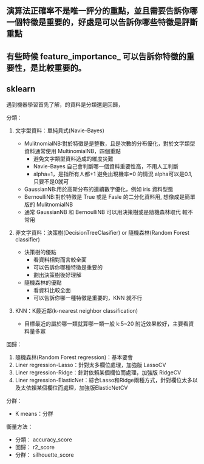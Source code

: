 ## 演算法正確率不是唯一評分的重點，並且需要告訴你哪一個特徵是重要的，好處是可以告訴你哪些特徵是評斷重點
## 有些時候 feature_importance_ 可以告訴你特徵的重要性，是比較重要的。
## sklearn

遇到機器學習首先了解，的資料是分類還是回歸，

分類：
1. 文字型資料：單純貝式(Navie-Bayes)
    + MulitnomialNB:對於特徵是是整數，且是次數的分布優化，對於文字類型資料通常使用 MultinomialNB，四個重點
      + 避免文字類型資料造成的維度災難
      + Navie-Bayes 自己會判斷哪一個資料重要性高，不用人工判斷
      + alpha=1，是指所有人都+1 避免出現機率=0 的情況 alpha可以是0.1, 只要不是0就可
    + GaussianNB:用於高斯分布的連續數字優化，例如 iris 資料型態
    + BernoulliNB:對於特徵是 True 或是 Fasle 的二分化資料用, 想像成是簡單版的 MulitnomialNB
    + 通常 GaussianNB 和 BernoulliNB 可以用決策樹或是隨機森林取代 較不常用
  
2. 非文字資料：決策樹(DecisionTreeClasifier) or 隨機森林(Random Forest classifier)
    + 決策樹的優點
        + 看資料相對而言較全面
        + 可以告訴你哪種特徵是重要的
        + 劃出決策樹後好理解
    + 隨機森林的優點
      + 看資料比較全面
      + 可以告訴你哪一種特徵是重要的，KNN 就不行
      
3. KNN：K最近鄰(k-nearest neighbor classification)
    + 目標最近的屬於哪一類就算哪一類一般 k:5~20 附近效果較好，主要看資料量多寡

回歸：
1. 隨機森林(Random Forest regression)：基本要會
2. Liner regression-Lasso：針對太多欄位處理，加強版 LassoCV
3. Liner regression-Ridge：針對依賴某個欄位而處理，加強版 RidgeCV
4. Liner regression-ElasticNet：綜合Lasso和Ridge兩種方式，針對欄位太多以及太依賴某個欄位而處理，加強版ElasticNetCV

分群：
+ K means：分群

衡量方法：
+ 分類： accuracy_score
+ 回歸： r2_score
+ 分群： silhouette_score
